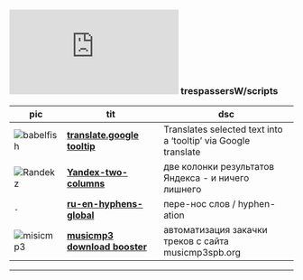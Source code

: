 ### ![userpic](http://www.gravatar.com/avatar.php?gravatar_id=246ad038867ce5be11bb72af73e36001&r=PG&s=60&default=identicon) trespassersW/scripts

pic | tit | dsc
--- |----- | -----
![babelfish](http://s3.amazonaws.com/uso_ss/icon/130613/large.gif?1338547100) | **[translate.google tooltip](show/translate.google_tooltip.md)** |  Translates selected text into a ‘tooltip’ via Google translate
![Randekz](http://i.imgur.com/w9G7nB6.jpg) |  **[Yandex-two-columns](show/Yandex-two-columns.md)** | две колонки результатов Яндекса - и ничего лишнего
`-` | **[ru-en-hyphens-global](show/ru-en-hyphens-global.md)** |пере-нос слов / hyphen-ation
![misicmp3](http://s3.amazonaws.com/uso_ss/icon/112384/large.gif?1342630345) | **[musicmp3 download booster](show/musicmp3_download_booster.md)** | автоматизация закачки треков с сайта musicmp3spb.org
  
----

